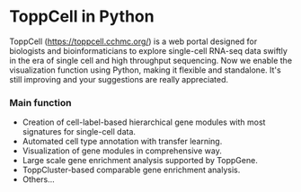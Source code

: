 # ToppCell in Python
ToppCell (https://toppcell.cchmc.org/) is a web portal designed for biologists and bioinformaticians to explore single-cell RNA-seq data swiftly in the era of single cell and high throughput sequencing. Now we enable the visualization function using Python, making it flexible and standalone. It's still improving and your suggestions are really appreciated.

### Main function
- Creation of cell-label-based hierarchical gene modules with most signatures for single-cell data.
- Automated cell type annotation with transfer learning.
- Visualization of gene modules in comprehensive way.
- Large scale gene enrichment analysis supported by ToppGene.
- ToppCluster-based comparable gene enrichment analysis.
- Others...